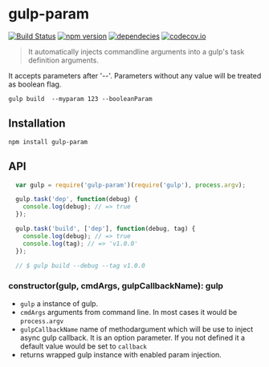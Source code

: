 gulp-param
==========
[![Build Status](https://travis-ci.org/stoeffel/gulp-param.svg)](https://travis-ci.org/stoeffel/gulp-param)
[![npm version](https://badge.fury.io/js/gulp-param.svg)](http://badge.fury.io/js/gulp-param)
[![dependecies](https://david-dm.org/stoeffel/gulp-param.svg)](https://david-dm.org/stoeffel/gulp-param.svg)
[![codecov.io](https://codecov.io/github/stoeffel/gulp-param/coverage.svg?branch=master)](https://codecov.io/github/stoeffel/gulp-param?branch=master)



> It automatically injects commandline arguments into a gulp's task definition arguments.

It accepts parameters after '--'. Parameters without any value will be treated as boolean flag. 

```
gulp build  --myparam 123 --booleanParam
```


Installation
------------

`npm install gulp-param`

API
------------

```js
  var gulp = require('gulp-param')(require('gulp'), process.argv);

  gulp.task('dep', function(debug) {
    console.log(debug); // => true
  });

  gulp.task('build', ['dep'], function(debug, tag) {
    console.log(debug); // => true
    console.log(tag); // => 'v1.0.0'
  });

  // $ gulp build --debug --tag v1.0.0
```

### constructor(gulp, cmdArgs, gulpCallbackName): gulp

- `gulp` a instance of gulp.
- `cmdArgs` arguments from command line. In most cases it would be `process.argv`
- `gulpCallbackName` name of methodargument which will be use to inject async gulp callback. It is an option parameter. If you not defined it a default value would be set to `callback`
- returns wrapped gulp instance with enabled param injection.
